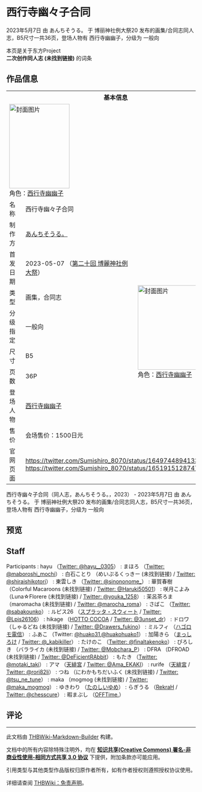 # 西行寺幽々子合同

<!-- source html: G:\repos\THBWiki-Markdown-Builder\THBWikiMarkdown\Temp\main\5\50\ns0%3A%E8%A5%BF%E8%A1%8C%E5%AF%BA%E5%B9%BD%E3%80%85%E5%AD%90%E5%90%88%E5%90%8C.html -->

2023年5月7日 由 あんちそうる。 于 博丽神社例大祭20 发布的画集/合同志同人志，B5尺寸一共36页，登场人物有 西行寺幽幽子，分级为 一般向

本页是关于东方Project  
 **二次创作同人志 (未找到链接)** 的词条
## 作品信息

<table><tbody><tr><th colspan="3">基本信息</th></tr><tr><td class="cover-artwork-mobile" colspan="2"><a href="./文件-西行寺幽々子合同封面.jpg.md" class="image" title="封面图片"><img alt="封面图片" src="https://upload.thwiki.cc/thumb/0/0a/%E8%A5%BF%E8%A1%8C%E5%AF%BA%E5%B9%BD%E3%80%85%E5%AD%90%E5%90%88%E5%90%8C%E5%B0%81%E9%9D%A2.jpg/160px-%E8%A5%BF%E8%A1%8C%E5%AF%BA%E5%B9%BD%E3%80%85%E5%AD%90%E5%90%88%E5%90%8C%E5%B0%81%E9%9D%A2.jpg" decoding="async" loading="lazy" width="160" height="224" srcset="https://upload.thwiki.cc/thumb/0/0a/%E8%A5%BF%E8%A1%8C%E5%AF%BA%E5%B9%BD%E3%80%85%E5%AD%90%E5%90%88%E5%90%8C%E5%B0%81%E9%9D%A2.jpg/240px-%E8%A5%BF%E8%A1%8C%E5%AF%BA%E5%B9%BD%E3%80%85%E5%AD%90%E5%90%88%E5%90%8C%E5%B0%81%E9%9D%A2.jpg 1.5x, https://upload.thwiki.cc/thumb/0/0a/%E8%A5%BF%E8%A1%8C%E5%AF%BA%E5%B9%BD%E3%80%85%E5%AD%90%E5%90%88%E5%90%8C%E5%B0%81%E9%9D%A2.jpg/320px-%E8%A5%BF%E8%A1%8C%E5%AF%BA%E5%B9%BD%E3%80%85%E5%AD%90%E5%90%88%E5%90%8C%E5%B0%81%E9%9D%A2.jpg 2x" data-file-width="1464" data-file-height="2048"></a><div class="cover-char">角色：<a href="./西行寺幽幽子.md" title="西行寺幽幽子">西行寺幽幽子</a></div></td>
</tr><tr><td class="label">名称</td><td colspan="2"> 西行寺幽々子合同 </td></tr><tr><td class="label">制作方</td><td><a href="/index.php?title=%E3%81%82%E3%82%93%E3%81%A1%E3%81%9D%E3%81%86%E3%82%8B%E3%80%82&amp;action=edit&amp;redlink=1" class="new" title="あんちそうる。（页面不存在）">あんちそうる。</a></td><td class="cover-artwork" rowspan="8" style="min-width:224px;"><a href="./文件-西行寺幽々子合同封面.jpg.md" class="image" title="封面图片"><img alt="封面图片" src="https://upload.thwiki.cc/thumb/0/0a/%E8%A5%BF%E8%A1%8C%E5%AF%BA%E5%B9%BD%E3%80%85%E5%AD%90%E5%90%88%E5%90%8C%E5%B0%81%E9%9D%A2.jpg/160px-%E8%A5%BF%E8%A1%8C%E5%AF%BA%E5%B9%BD%E3%80%85%E5%AD%90%E5%90%88%E5%90%8C%E5%B0%81%E9%9D%A2.jpg" decoding="async" loading="lazy" width="160" height="224" srcset="https://upload.thwiki.cc/thumb/0/0a/%E8%A5%BF%E8%A1%8C%E5%AF%BA%E5%B9%BD%E3%80%85%E5%AD%90%E5%90%88%E5%90%8C%E5%B0%81%E9%9D%A2.jpg/240px-%E8%A5%BF%E8%A1%8C%E5%AF%BA%E5%B9%BD%E3%80%85%E5%AD%90%E5%90%88%E5%90%8C%E5%B0%81%E9%9D%A2.jpg 1.5x, https://upload.thwiki.cc/thumb/0/0a/%E8%A5%BF%E8%A1%8C%E5%AF%BA%E5%B9%BD%E3%80%85%E5%AD%90%E5%90%88%E5%90%8C%E5%B0%81%E9%9D%A2.jpg/320px-%E8%A5%BF%E8%A1%8C%E5%AF%BA%E5%B9%BD%E3%80%85%E5%AD%90%E5%90%88%E5%90%8C%E5%B0%81%E9%9D%A2.jpg 2x" data-file-width="1464" data-file-height="2048"></a><div class="cover-char">角色：<a href="./西行寺幽幽子.md" title="西行寺幽幽子">西行寺幽幽子</a></div></td>
</tr><tr><td class="label">首发日期</td><td>2023-05-07&#160;（<a href="/展会作品列表?e=%E5%8D%9A%E4%B8%BD%E7%A5%9E%E7%A4%BE%E4%BE%8B%E5%A4%A7%E7%A5%AD%2320">第二十回 博麗神社例大祭</a>）</td></tr><tr><td class="label">类型</td><td>画集，合同志</td></tr><tr><td class="label">分级指定</td><td>一般向</td></tr><tr><td class="label">尺寸</td><td>B5</td></tr><tr><td class="label">页数</td><td>36P</td></tr><tr><td class="label">登场人物</td><td><a href="./西行寺幽幽子.md" title="西行寺幽幽子">西行寺幽幽子</a></td></tr><tr><td class="label">售价</td><td>会场售价：1500日元</td></tr>
<tr><td class="label">官网页面</td><td colspan="2"><a rel="nofollow" class="external free" href="https://twitter.com/Sumishiro_8070/status/1649744894133698560">https://twitter.com/Sumishiro_8070/status/1649744894133698560</a><br><a rel="nofollow" class="external free" href="https://twitter.com/Sumishiro_8070/status/1651915128747749376">https://twitter.com/Sumishiro_8070/status/1651915128747749376</a></td></tr></tbody></table>

西行寺幽々子合同（同人志，あんちそうる。，2023） - 2023年5月7日 由 あんちそうる。 于 博丽神社例大祭20 发布的画集/合同志同人志，B5尺寸一共36页，登场人物有 西行寺幽幽子，分级为 一般向
## 预览
## Staff
Participants
: hayu （[Twitter: @hayu__0305](https://twitter.com/hayu_0305)）
: まほろ （[Twitter: @maboroshi_mochi](https://twitter.com/maboroshi_mochi)）
: 白石ことり （めいぷるくっきー (未找到链接) / [Twitter: @shiraishikotori](https://twitter.com/shiraishikotori)）
: 東雲しき （[Twitter: @sinononome_](https://twitter.com/sinononome_)）
: 華賀春樹 （Colorful Macaroons (未找到链接) / [Twitter: @Haruki50501](https://twitter.com/Haruki50501)）
: 咲月こよみ （Luna☆Florere (未找到链接) / [Twitter: @youka_1258](https://twitter.com/youka_1258)）
: 茉呂茶ろま （maromacha (未找到链接) / [Twitter: @marocha_roma](https://twitter.com/marocha_roma)）
: さばこ （[Twitter: @sabakounko](https://twitter.com/sabakounko)）
: ルピス26 （[スプラッタ・スウィート](./スプラッタ・スウィート.md) / [Twitter: @Lpis26106](https://twitter.com/Lpis26106)）
: hikage （[HOTTO COCOA](./HOTTO_COCOA.md) / [Twitter: @3unset_dr](https://twitter.com/3unset_dr)）
: ドロワ （しゃるどね (未找到链接) / [Twitter: @Drawers_fukino](https://twitter.com/Drawers_fukino)）
: ミルフィ （[ハゴロモ電信](./ハゴロモ電信.md)）
: ふあこ （Twitter: [@huako31](https://twitter.com/huako31),[@huakohuako1](https://twitter.com/huakohuako1)）
: 加陽きら （[まっしろけ](./まっしろけ.md) / [Twitter: @_kabikiller](https://twitter.com/_kabikiller)）
: たけのこ （[Twitter: @finaltakenoko](https://twitter.com/finaltakenoko)）
: ぴろしき （バラライカ (未找到链接) / [Twitter: @Mobchara_P](https://twitter.com/Mobchara_P)）
: DFRA （DFROAD (未找到链接) / [Twitter: @DeFicientRAbbit](https://twitter.com/DeFicientRAbbit)）
: もたき （[Twitter: @motaki_taki](https://twitter.com/motaki_taki)）
: アマ （[天緋宮](./天緋宮.md) / [Twitter: @Ama_EKAKI](https://twitter.com/Ama_EKAKI)）
: rurife （[天緋宮](./天緋宮.md) / [Twitter: @rori82li](https://twitter.com/rori82li)）
: つね （にわかもちだいふく (未找到链接) / [Twitter: @tsu_ne_tune](https://twitter.com/tsu_ne_tune)）
: maka （mogmog (未找到链接) / [Twitter: @maka_mogmog](https://twitter.com/maka_mogmog)）
: ゆきわり （[たのしいゆめ](./たのしいゆめ.md)）
: らぎうる （[RekraH](./RekraH.md) / [Twitter: @chesscure](https://twitter.com/chesscure)）
: 暇まぶし （[OFFTime.](./OFFTime..md)）

## 评论




---

此文档由 [THBWiki-Markdown-Builder](https://github.com/Delsin-Yu/THBWiki-Markdown-Builder) 构建。

文档中的所有内容除特殊注明外，均在 [**知识共享(Creative Commons) 署名-非商业性使用-相同方式共享 3.0 协议**](https://creativecommons.org/licenses/by-sa/3.0/deed.zh-hans) 下提供，附加条款亦可能应用。

引用类型与其他类型作品版权归原作者所有，如有作者授权则遵照授权协议使用。

详细请查阅 [THBWiki：免责声明](https://thbwiki.cc/THBWiki:%E5%85%8D%E8%B4%A3%E5%A3%B0%E6%98%8E)。

